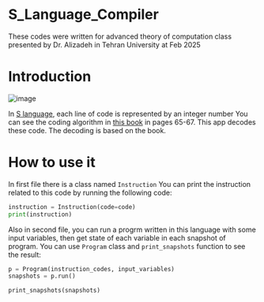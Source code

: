 # S_Language_Compiler
These codes were written for advanced theory of computation class presented by Dr. Alizadeh in Tehran University at Feb 2025

# Introduction
![image](https://github.com/user-attachments/assets/da5d1c98-d7d8-43d2-ab6a-cb8474565888)

In [S language](https://en.wikipedia.org/wiki/S_(programming_language)), each line of code is represented by an integer number 
You can see the coding algorithm in [this book](https://books.google.de/books?id=6G_arEqHtysC&printsec=frontcover&redir_esc=y#v=onepage&q&f=false) in pages 65-67.
This app decodes these code. The decoding is based on the book.

# How to use it
In first file there is a class named `Instruction`
You can print the instruction related to this code by running the following code:

```python
instruction = Instruction(code=code)
print(instruction)
```

Also in second file, you can run a progrm written in this language with some input variables, then get state of each variable in each snapshot of program.
You can use `Program` class and `print_snapshots` function to see the result: 

```python
p = Program(instruction_codes, input_variables)
snapshots = p.run()

print_snapshots(snapshots)
```
